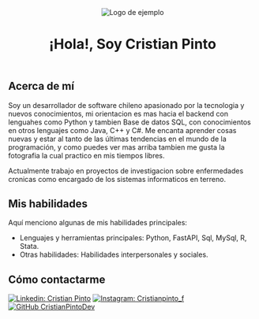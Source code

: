 
<header>
    <div class="banner-container">
        <div class="banner-logo">
            <img src="https://github.com/CristianPintoDev/CristianPintoDev/blob/main/img/IMG_9395-Pano.jpg?raw=true" alt="Logo de ejemplo">
        </div>
        <div class="title">
            <h1>¡Hola!, Soy Cristian Pinto</h1>
        </div>
    </div>
</header>




## Acerca de mí

Soy un desarrollador de software chileno apasionado por la tecnologia y nuevos conocimientos, mi orientacion es mas hacia el backend con lenguahes como Python y tambien Base de datos SQL, con conocimientos en otros lenguajes como Java, C++ y C#. Me encanta aprender cosas nuevas y estar al tanto de las últimas tendencias en el mundo de la programación, y como puedes ver mas arriba tambien me gusta la fotografia la cual practico en mis tiempos libres.

Actualmente trabajo en proyectos de investigacion sobre enfermedades cronicas como encargado de los sistemas informaticos en terreno.


## Mis habilidades

Aquí menciono algunas de mis habilidades principales:

- Lenguajes y herramientas principales: Python, FastAPI, Sql, MySql, R, Stata.
- Otras habilidades: Habilidades interpersonales y sociales.

## Cómo contactarme

[![Linkedin: Cristian Pinto](https://img.shields.io/badge/-CristianPinto-blue?style=flat-square&logo=Linkedin&logoColor=white&link=https://www.linkedin.com/in/cristian-pinto/)](https://www.linkedin.com/in/cristian-pinto/)
[![Instagram: Cristianpinto_f](https://img.shields.io/twitter/url?color=%233f729b&label=Cristianpinto_f&logo=Instagram&logoColor=https%3A%2F%2Fgiphy.com%2Fstickers%2Finstagram-social-media-insta-QWpK88H1g9PtmtQly1&style=social&url=https%3A%2F%2Fwww.instagram.com%2Fcristianpinto_f%2F)](https://www.instagram.com/cristianpinto_f/)
[![GitHub CristianPintoDev](https://img.shields.io/github/followers/CristianPintoDev?label=follow&style=social)](https://github.com/CristianPintoDev)

<!--

### <img src="https://media.giphy.com/media/VgCDAzcKvsR6OM0uWg/giphy.gif" width="50"> A little more about me...  







### Hi there 👋


**CristianPintoDev/CristianPintoDev** is a ✨ _special_ ✨ repository because its `README.md` (this file) appears on your GitHub profile.

Here are some ideas to get you started:

- 🔭 I’m currently working on ...
- 🌱 I’m currently learning ...
- 👯 I’m looking to collaborate on ...
- 🤔 I’m looking for help with ...
- 💬 Ask me about ...
- 📫 How to reach me: ...
- 😄 Pronouns: ...
- ⚡ Fun fact: ...
-->
